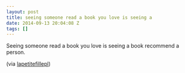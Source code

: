 ```yaml
---
layout: post
title: seeing someone read a book you love is seeing a
date: 2014-09-13 20:04:08 Z
tags: []
---
```

Seeing someone read a book you love is seeing a book recommend a person.

(via [lapetitefillepl](http://lapetitefillepl.tumblr.com/))

